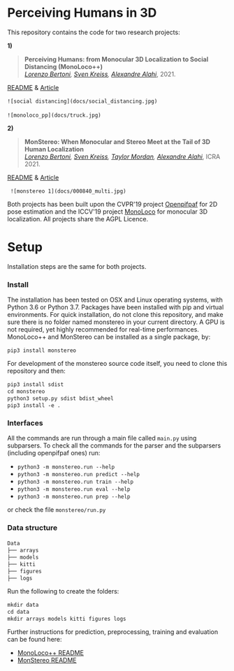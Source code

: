 # Perceiving Humans in 3D

This repository contains the code for two research projects:

**1)** 
 > __Perceiving Humans: from Monocular 3D Localization to Social Distancing (MonoLoco++)__<br />
 > _[Lorenzo Bertoni](https://scholar.google.com/citations?user=f-4YHeMAAAAJ&hl=en), [Sven Kreiss](https://www.svenkreiss.com),  [Alexandre Alahi](https://scholar.google.com/citations?user=UIhXQ64AAAAJ&hl=en)_, 2021.

 [README](https://github.com/vita-epfl/monstereo/blob/master/docs/MonoLoco%2B%2B.md) & [Article](https://arxiv.org/abs/2009.00984)
 
    ![social distancing](docs/social_distancing.jpg)
 
    ![monoloco_pp](docs/truck.jpg)
 
 
**2)**   
> __MonStereo: When Monocular and Stereo Meet at the Tail of 3D Human Localization__<br />
 > _[Lorenzo Bertoni](https://scholar.google.com/citations?user=f-4YHeMAAAAJ&hl=en), [Sven Kreiss](https://www.svenkreiss.com), [Taylor Mordan](https://people.epfl.ch/taylor.mordan/?lang=en), [Alexandre Alahi](https://scholar.google.com/citations?user=UIhXQ64AAAAJ&hl=en)_, ICRA 2021.

[README](https://github.com/vita-epfl/monstereo/blob/master/docs/MonStereo.md) & [Article](https://arxiv.org/abs/2008.10913)
     
     ![monstereo 1](docs/000840_multi.jpg)

Both projects has been built upon the CVPR'19 project [Openpifpaf](https://github.com/vita-epfl/openpifpaf) 
for 2D pose estimation and the ICCV'19 project [MonoLoco](https://github.com/vita-epfl/monoloco) for monocular 3D localization. 
All projects share the AGPL Licence.


# Setup
Installation steps are the same for both projects.

### Install
The installation has been tested on OSX and Linux operating systems, with Python 3.6 or Python 3.7. 
Packages have been installed with pip and virtual environments.
For quick installation, do not clone this repository, 
and make sure there is no folder named monstereo in your current directory.
A GPU is not required, yet highly recommended for real-time performances. 
MonoLoco++ and MonStereo can be installed as a single package, by:

```
pip3 install monstereo
```

For development of the monstereo source code itself, you need to clone this repository and then:
```
pip3 install sdist
cd monstereo
python3 setup.py sdist bdist_wheel
pip3 install -e .
```

### Interfaces
All the commands are run through a main file called `main.py` using subparsers.
To check all the commands for the parser and the subparsers (including openpifpaf ones) run:

* `python3 -m monstereo.run --help`
* `python3 -m monstereo.run predict --help`
* `python3 -m monstereo.run train --help`
* `python3 -m monstereo.run eval --help`
* `python3 -m monstereo.run prep --help`

or check the file `monstereo/run.py`

### Data structure

    Data         
    ├── arrays                 
    ├── models
    ├── kitti
    ├── figures
    ├── logs
    

Run the following to create the folders:
```
mkdir data
cd data
mkdir arrays models kitti figures logs
```

Further instructions for prediction, preprocessing, training and evaluation can be found here:

* [MonoLoco++ README](https://github.com/vita-epfl/monstereo/blob/master/docs/MonoLoco%2B%2B.md)
* [MonStereo README](https://github.com/vita-epfl/monstereo/blob/master/docs/MonStereo.md)
